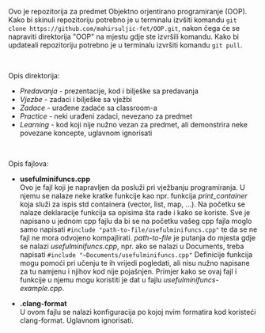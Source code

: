 Ovo je repozitorija za predmet Objektno orjentirano programiranje (OOP).
Kako bi skinuli repozitoriju potrebno je u terminalu izvšiti komandu `git clone https://github.com/mahirsuljic-fet/OOP.git`,
nakon čega će se napraviti direktorija "OOP" na mjestu gdje ste izvršili komandu. Kako bi updateali repozitoriju potrebno je u terminalu izvršiti komandu `git pull`.

<br>

Opis direktorija:
- _Predavanja_	- prezentacije, kod i bilješke sa predavanja  
- _Vjezbe_	- zadaci i bilješke sa vježbi  
- _Zadace_   	- urađene zadaće sa classroom-a  
- _Practice_  	- neki urađeni zadaci, nevezano za predmet  
- _Learning_  	- kod koji nije nužno vezan za predmet, ali demonstrira neke povezane koncepte, uglavnom ignorisati

<br>

Opis fajlova:  
- **usefulminifuncs.cpp**  
	Ovo je fajl koji je napravljen da posluži pri vježbanju programiranja.
	U njemu se nalaze neke kratke funkcije kao npr. funkcija _print_container_ koja služi za ispis std containera (vector, list, map, ...).
	Na početku se nalaze deklaracije funkcija sa opisima šta rade i kako se koriste.
	Sve je napisano u jednom cpp fajlu da bi se na početku vašeg cpp fajla moglo samo napisati `#include "path-to-file/usefulminifuncs.cpp"` te da se ne fajl ne mora odvojeno kompajlirati.
	_path-to-file_ je putanja do mjesta gdje se nalazi _usefulminifuncs.cpp_, npr. ako se nalazi u Documents, treba napisati `#include "~Documents/usefulminifuncs.cpp"`
	Definicije funkcija mogu pomoći pri učenju te ih vrijedi pogledati, ali nisu nužno napisane za tu namjenu i njihov kod nije pojašnjen.
	Primjer kako se ovaj fajl i funkcije u njemu mogu koristiti je dat u fajlu _usefulminifuncs-example.cpp_.

- **.clang-format**  
	U ovom fajlu se nalazi konfiguracija po kojoj nvim formatira kod koristeći clang-format. Uglavnom ignorisati.
